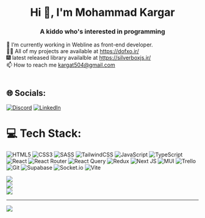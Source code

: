 <h1 align="center">Hi 👋, I'm Mohammad Kargar</h1>
<h3 align="center">A kiddo who's interested in programming</h3>

🌱 I’m currently working in Webline as front-end developer.<br>👨‍💻 All of my projects are available at https://dofxo.ir/<br>🎆 latest released library availalble at https://silverboxjs.ir/<br>📫 How to reach me kargat504@gmail.com<br><br>


## 🌐 Socials:
[![Discord](https://img.shields.io/badge/Discord-%237289DA.svg?logo=discord&logoColor=white)](https://discord.gg/dofxo) 
[![LinkedIn](https://img.shields.io/badge/LinkedIn-%230077B5.svg?logo=linkedin&logoColor=white)](https://linkedin.com/in/dofxo) 

# 💻 Tech Stack:
![HTML5](https://img.shields.io/badge/html5-%23E34F26.svg?style=for-the-badge&logo=html5&logoColor=white) ![CSS3](https://img.shields.io/badge/css3-%231572B6.svg?style=for-the-badge&logo=css3&logoColor=white) ![SASS](https://img.shields.io/badge/SASS-hotpink.svg?style=for-the-badge&logo=SASS&logoColor=white) ![TailwindCSS](https://img.shields.io/badge/tailwindcss-%2338B2AC.svg?style=for-the-badge&logo=tailwind-css&logoColor=white) ![JavaScript](https://img.shields.io/badge/javascript-%23323330.svg?style=for-the-badge&logo=javascript&logoColor=%23F7DF1E) ![TypeScript](https://img.shields.io/badge/typescript-%23007ACC.svg?style=for-the-badge&logo=typescript&logoColor=white) ![React](https://img.shields.io/badge/react-%2320232a.svg?style=for-the-badge&logo=react&logoColor=%2361DAFB) ![React Router](https://img.shields.io/badge/React_Router-CA4245?style=for-the-badge&logo=react-router&logoColor=white) ![React Query](https://img.shields.io/badge/-React%20Query-FF4154?style=for-the-badge&logo=react%20query&logoColor=white)  ![Redux](https://img.shields.io/badge/redux-%23593d88.svg?style=for-the-badge&logo=redux&logoColor=white) ![Next JS](https://img.shields.io/badge/Next-black?style=for-the-badge&logo=next.js&logoColor=white)  ![MUI](https://img.shields.io/badge/MUI-%230081CB.svg?style=for-the-badge&logo=mui&logoColor=white)
 ![Trello](https://img.shields.io/badge/Trello-%23026AA7.svg?style=for-the-badge&logo=Trello&logoColor=white) ![Git](https://img.shields.io/badge/git-%23F05033.svg?style=for-the-badge&logo=git&logoColor=white)  ![Supabase](https://img.shields.io/badge/Supabase-3ECF8E?style=for-the-badge&logo=supabase&logoColor=white) ![Socket.io](https://img.shields.io/badge/Socket.io-black?style=for-the-badge&logo=socket.io&badgeColor=010101) ![Vite](https://img.shields.io/badge/vite-%23646CFF.svg?style=for-the-badge&logo=vite&logoColor=white) 
 
![](https://github-readme-stats.vercel.app/api?username=dofxo&theme=nord&hide_border=true&include_all_commits=true&count_private=true)<br/>
![](https://github-readme-streak-stats.herokuapp.com/?user=dofxo&theme=nord&hide_border=true)<br/>
![](https://github-readme-stats.vercel.app/api/top-langs/?username=dofxo&theme=nord&hide_border=true&include_all_commits=true&count_private=true&layout=compact)

---
[![](https://visitcount.itsvg.in/api?id=dofxo&icon=0&color=0)](https://visitcount.itsvg.in)

<!-- Proudly created with GPRM ( https://gprm.itsvg.in ) -->





